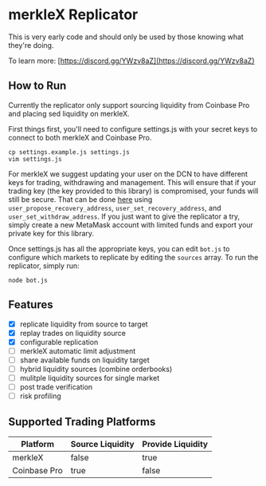 # merkleX Replicator

This is very early code and should only be used by those knowing what they're doing.

To learn more: [https://discord.gg/YWzv8aZ](https://discord.gg/YWzv8aZ)


## How to Run

Currently the replicator only support sourcing liquidity from Coinbase Pro and placing sed liquidity on merkleX.

First things first, you'll need to configure settings.js with your secret keys to connect to both merkleX and Coinbase Pro.

```
cp settings.example.js settings.js
vim settings.js
```

For merkleX we suggest updating your user on the DCN to have different keys for trading, withdrawing and management. This will ensure that if your trading key (the key provided to this library) is compromised, your funds will still be secure. That can be done [here](https://etherscan.io/address/0x84f6451efe944ba67bedb8e0cf996fa1feb4031d#writeContract) using `user_propose_recovery_address`, `user_set_recovery_address`, and `user_set_withdraw_address`. If you just want to give the replicator a try, simply create a new MetaMask account with limited funds and export your private key for this library.

Once settings.js has all the appropriate keys, you can edit `bot.js` to configure which markets to replicate by editing the `sources` array. To run the replicator, simply run:

```
node bot.js
```

## Features

 - [x] replicate liquidity from source to target
 - [x] replay trades on liquidity source
 - [x] configurable replication
 - [ ] merkleX automatic limit adjustment
 - [ ] share available funds on liquidity target
 - [ ] hybrid liquidity sources (combine orderbooks)
 - [ ] mulitple liquidity sources for single market
 - [ ] post trade verification
 - [ ] risk profiling

## Supported Trading Platforms

| Platform | Source Liquidity | Provide Liquidity |
| --- | --- | --- |
| merkleX | false | true |
| Coinbase Pro | true | false |

